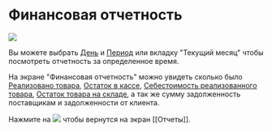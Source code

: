 # Финансовая отчетность
![](https://github.com/smpb05/DSS-Retail/blob/project-screenshots/%D1%84%D0%B8%D0%BD%D0%B0%D0%BD%D1%81%D0%BE%D0%B2%D0%B0%D1%8F%20%D0%BE%D1%82%D1%87%D0%B5%D1%82%D0%BD%D0%BE%D1%81%D1%82%D1%8C.png)

Вы можете выбрать [День](https://github.com/smpb05/DSS-Retail/wiki/%D0%92%D1%8B%D0%B1%D1%80%D0%B0%D1%82%D1%8C-%D0%B4%D0%B5%D0%BD%D1%8C) и [Период](https://github.com/smpb05/DSS-Retail/wiki/%D0%92%D1%8B%D0%B1%D1%80%D0%B0%D1%82%D1%8C-%D0%BF%D0%B5%D1%80%D0%B8%D0%BE%D0%B4) или вкладку "Текущий месяц" чтобы посмотреть отчетность за определенное время.

На экране "Финансовая отчетность" можно увидеть сколько было [Реализовано товара](https://github.com/smpb05/DSS-Retail/wiki/%D0%A0%D0%B5%D0%B0%D0%BB%D0%B8%D0%B7%D0%B0%D1%86%D0%B8%D1%8F-%D1%82%D0%BE%D0%B2%D0%B0%D1%80%D0%B0-%D0%BE%D1%82%D1%87%D0%B5%D1%82), [Остаток в кассе](https://github.com/smpb05/DSS-Retail/wiki/%D0%9E%D1%81%D1%82%D0%B0%D1%82%D0%BE%D0%BA-%D0%B2-%D0%BA%D0%B0%D1%81%D1%81%D0%B5), [Себестоимость реализованного товара](https://github.com/smpb05/DSS-Retail/wiki/%D0%A1%D0%B5%D0%B1%D0%B5%D1%81%D1%82%D0%BE%D0%B8%D0%BC%D0%BE%D1%81%D1%82%D1%8C-%D1%80%D0%B5%D0%B0%D0%BB%D0%B8%D0%B7%D0%BE%D0%B2%D0%B0%D0%BD%D0%BD%D0%BE%D0%B3%D0%BE-%D1%82%D0%BE%D0%B2%D0%B0%D1%80%D0%B0), [Остаток товара на складе](https://github.com/smpb05/DSS-Retail/wiki/%D0%9E%D1%81%D1%82%D0%B0%D1%82%D0%BA%D0%B8-%D1%82%D0%BE%D0%B2%D0%B0%D1%80%D0%B0-%D0%BD%D0%B0-%D1%81%D0%BA%D0%BB%D0%B0%D0%B4%D0%B5), а так же сумму задолженность поставщикам и задолженности от клиента.

Нажмите на ![](https://github.com/smpb05/DSS-Retail/blob/project-screenshots/%D0%BA%D0%BD%D0%BE%D0%BF%D0%BA%D0%B0%20%D0%BD%D0%B0%D0%B7%D0%B0%D0%B41.png) чтобы вернутся на экран [[Отчеты]].